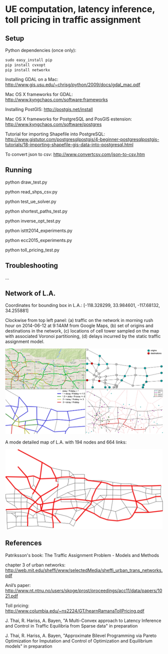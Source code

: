 UE computation, latency inference, toll pricing in traffic assignment
==========================


Setup
-----
Python dependencies (once only):

    sudo easy_install pip
    pip install cvxopt
    pip install networkx

Installing GDAL on a Mac: http://www.gis.usu.edu/~chrisg/python/2009/docs/gdal_mac.pdf

Mac OS X frameworks for GDAL: http://www.kyngchaos.com/software:frameworks

Installing PostGIS: http://postgis.net/install

Mac OS X frameworks for PostgreSQL and PosGIS estension: http://www.kyngchaos.com/software/postgres

Tutorial for importing Shapefile into PostgreSQL: http://www.gistutor.com/postgresqlpostgis/4-beginner-postgresqlpostgis-tutorials/18-importing-shapefile-gis-data-into-postgresql.html

To convert json to csv: http://www.convertcsv.com/json-to-csv.htm

Running
-----
python draw_test.py

python read_shps_csv.py

python test_ue_solver.py

python shortest_paths_test.py

python inverse_opt_test.py

python isttt2014_experiments.py

python ecc2015_experiments.py

python toll_pricing_test.py

Troubleshooting
--------
...

Network of L.A.
--------

Coordinates for bounding box in L.A.: [-118.328299, 33.984601, -117.68132, 34.255881]

Clockwise from top left panel: (a) traffic on the network in morning rush hour on 2014-06-12 at 9:14AM from Google Maps, (b) set of origins and destinations in the network, (c) locations of cell tower sampled on the map with associated Voronoi partitioning, (d) delays incurred by the static traffic assignment model.

<img src="figures/map.jpg" width=600px />

A mode detailed map of L.A. with 194 nodes and 664 links:

<img src="figures/map_larger.jpg" width=600px />

References
--------

Patriksson's book: The Traffic Assignment Problem - Models and Methods

chapter 3 of urban networks: http://web.mit.edu/sheffi/www/selectedMedia/sheffi_urban_trans_networks.pdf

Anil’s paper: http://www.nt.ntnu.no/users/skoge/prost/proceedings/acc11/data/papers/1021.pdf

Toll pricing: http://www.columbia.edu/~ns2224/GT/hearnRamanaTollPricing.pdf

J. Thai, R. Hariss, A. Bayen, "A Multi-Convex approach to Latency Inference and Control in Traffic Equilibria from Sparse data" in preparation

J. Thai, R. Hariss, A. Bayen, "Approximate Bilevel Programming via Pareto Optimization for Imputation and Control of Optimization and Equilibrium models" in preparation
